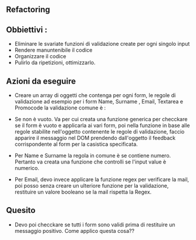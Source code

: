 ## Refactoring

## Obbiettivi : 

- Eliminare le svariate funzioni di validazione create per ogni singolo input
- Rendere manuntenibile il codice
- Organizzare il codice
- Pulirlo da ripetizioni, ottimizzarlo.

## Azioni da eseguire
- Creare un array di oggetti che contenga per ogni form, le regole di validazione ad esempio per i form Name, Surname , Email, Textarea e Promocode la validazione comune è : 

- Se non è vuoto. Va per cui creata una funzione generica per checckare se il form è vuoto e applicarla ai vari form, poi nella funzione in base alle regole stabilite nell'oggetto contenente le regole di validazione, faccio apparire il messaggio nel DOM prendendo dall'oggetto il feedback corrispondente al form per la casistica specificata.

- Per Name e Surname la regola in comune è se contiene numero. Pertanto va creata una funzione che controlli se l'input value è numerico.

- Per Email, devo invece applicare la funzione regex per verificare la mail, poi posso senza creare un ulteriore funzione per la validazione, restituire un valore booleano se la mail rispetta la Regex.

## Quesito

- Devo poi checckare se tutti i form sono validi prima di restituire un messaggio positivo. Come applico questa cosa??